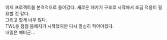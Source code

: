 이제 프로젝트를 본격적으로 들어갔다. 
새로운 패키기 구조로 시작해서 조금 적응이 필요할 것 같다.   
그리고 할게 너무 많다.  
TWL을 점점 뜸해지기 시작했지만 다시 열심히 적어야겠다.  
내일은 예비군...

